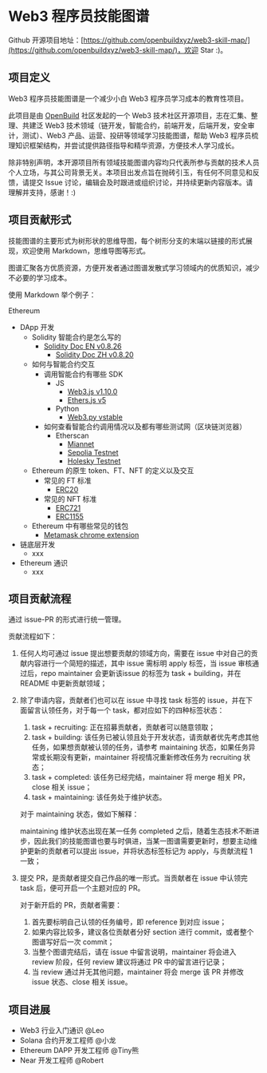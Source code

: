 # Web3 程序员技能图谱

Github 开源项目地址：[https://github.com/openbuildxyz/web3-skill-map/](https://github.com/openbuildxyz/web3-skill-map/)，欢迎 Star :)。

## 项目定义
Web3 程序员技能图谱是一个减少小白 Web3 程序员学习成本的教育性项目。

此项目是由 [OpenBuild](https://openbuild.xyz/) 社区发起的一个 Web3 技术社区开源项目，志在汇集、整理、共建泛 Web3 技术领域（链开发，智能合约，前端开发，后端开发，安全审计，测试）、Web3 产品、运营、投研等领域学习技能图谱，帮助 Web3 程序员梳理知识框架结构，并尝试提供路径指导和精华资源，方便技术人学习成长。

除非特别声明，本开源项目所有领域技能图谱内容均只代表所参与贡献的技术人员个人立场，与其公司背景无关。本项目出发点旨在抛砖引玉，有任何不同意见和反馈，请提交 Issue 讨论，编辑会及时跟进或组织讨论，并持续更新内容版本。请理解并支持，感谢！:)

## 项目贡献形式
技能图谱的主要形式为树形状的思维导图，每个树形分支的末端以链接的形式展现，欢迎使用 Markdown，思维导图等形式。

图谱汇聚各方优质资源，方便开发者通过图谱发散式学习领域内的优质知识，减少不必要的学习成本。

使用 Markdown 举个例子：

Ethereum
- DApp 开发
  - Solidity 智能合约是怎么写的
    - [Solidity Doc EN v0.8.26](https://docs.soliditylang.org/en/v0.8.26/)
      - [Solidity Doc ZH v0.8.20](https://docs.soliditylang.org/zh/v0.8.20/)
  - 如何与智能合约交互
    - 调用智能合约有哪些 SDK
      - JS
        - [Web3.js v1.10.0](https://web3js.readthedocs.io/en/v1.10.0/)
        - [Ethers.js v5](https://docs.ethers.org/v5/)
      - Python
        - [Web3.py vstable](https://web3py.readthedocs.io/en/stable/)
    - 如何查看智能合约调用情况以及都有哪些测试网（区块链浏览器）
      - Etherscan
        - [Miannet](https://etherscan.io/)
        - [Sepolia Testnet](https://sepolia.etherscan.io/)
        - [Holesky Testnet](https://holesky.etherscan.io/)
  - Ethereum 的原生 token、FT、NFT 的定义以及交互
    - 常见的 FT 标准
      - [ERC20](https://github.com/ethereum/ERCs/blob/master/ERCS/erc-20.md)
    - 常见的 NFT 标准
      - [ERC721](https://github.com/ethereum/ERCs/blob/master/ERCS/erc-721.md)
      - [ERC1155](https://github.com/ethereum/ercs/blob/master/ERCS/erc-1155.md)
  - Ethereum 中有哪些常见的钱包
    - [Metamask chrome extension](https://chromewebstore.google.com/detail/metamask/nkbihfbeogaeaoehlefnkodbefgpgknn)
- 链底层开发
  - xxx
- Ethereum 通识
  - xxx

## 项目贡献流程
通过 issue-PR 的形式进行统一管理。

贡献流程如下：

1. 任何人均可通过 issue 提出想要贡献的领域方向，需要在 issue 中对自己的贡献内容进行一个简短的描述，其中 issue 需标明 apply 标签，当 issue 审核通过后，repo maintainer 会更新该issue 的标签为 task + building，并在 README 中更新贡献领域；
2. 除了申请内容，贡献者们也可以在 issue 中寻找 task 标签的 issue，并在下面留言认领任务，对于每一个 task，都对应如下的四种标签状态：
    1. task + recruiting: 正在招募贡献者，贡献者可以随意领取；
    2. task + building: 该任务已被认领且处于开发状态，请贡献者优先考虑其他任务，如果想贡献被认领的任务，请参考 maintaining 状态，如果任务异常或长期没有更新，maintainer 将视情况重新修改任务为 recruiting 状态；
    3. task + completed: 该任务已经完结，maintainer 将 merge 相关 PR，close 相关 issue；
    4. task + maintaining: 该任务处于维护状态。
    
    对于 maintaining 状态，做如下解释：
    
    maintaining 维护状态出现在某一任务 completed 之后，随着生态技术不断进步，因此我们的技能图谱也要与时俱进，当某一图谱需要更新时，想要主动维护更新的贡献者可以提出 issue，并将状态标签标记为 apply，与贡献流程 1 一致；
    
3. 提交 PR，是贡献者提交自己作品的唯一形式。当贡献者在 issue 中认领完 task 后，便可开启一个主题对应的 PR。
    
    对于新开启的 PR，贡献者需要：
    
    1. 首先要标明自己认领的任务编号，即 reference 到对应 issue；
    2. 如果内容比较多，建议各位贡献者分好 section 进行 commit，或者整个图谱写好后一次 commit；
    3. 当整个图谱完结后，请在 issue 中留言说明，maintainer 将会进入 review 阶段，任何 review 建议将通过 PR 中的留言进行记录；
    4. 当 review 通过并无其他问题，maintainer 将会 merge 该 PR 并修改 issue 状态、close 相关 issue。

## 项目进展
- Web3 行业入门通识 @Leo
- Solana 合约开发工程师 @小龙
- Ethereum DAPP 开发工程师 @Tiny熊
- Near 开发工程师 @Robert
